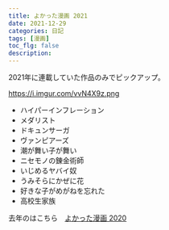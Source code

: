 ```yaml
---
title: よかった漫画 2021
date: 2021-12-29
categories: 日記
tags: [漫画]
toc_flg: false
description: 
---
```


2021年に連載していた作品のみでピックアップ。

https://i.imgur.com/vvN4X9z.png

- ハイパーインフレーション
- メダリスト
- ドキュンサーガ
- ヴァンピアーズ
- 潮が舞い子が舞い
- ニセモノの錬金術師
- いじめるヤバイ奴
- うみそらにかぜに花
- 好きな子がめがねを忘れた
- 高校生家族

去年のはこちら　[よかった漫画 2020](https://hukurouo.com/articles/2020-12-30-yokattamanga2020)